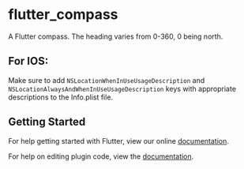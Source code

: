 # flutter_compass

A Flutter compass. The heading varies from 0-360, 0 being north.

## For IOS:
Make sure to add `NSLocationWhenInUseUsageDescription` and `NSLocationAlwaysAndWhenInUseUsageDescription` keys with appropriate descriptions to the Info.plist file.
## Getting Started

For help getting started with Flutter, view our online
[documentation](https://flutter.io/).

For help on editing plugin code, view the [documentation](https://flutter.io/platform-plugins/#edit-code).